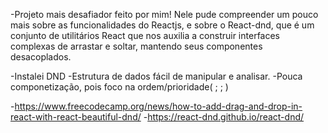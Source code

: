 -Projeto mais desafiador feito por mim! Nele pude compreender um pouco mais sobre as funcionalidades do Reactjs, 
 e sobre o React-dnd, que é um conjunto de utilitários React que nos auxilia a construir interfaces complexas de arrastar e soltar, 
 mantendo seus componentes desacoplados.

-Instalei DND
-Estrutura de dados fácil de manipular e analisar.
-Pouca componetização, pois foco na ordem/prioridade( <dragDropContext/>; <Droppable/>; <Draggable/>)

-https://www.freecodecamp.org/news/how-to-add-drag-and-drop-in-react-with-react-beautiful-dnd/
-https://react-dnd.github.io/react-dnd/

